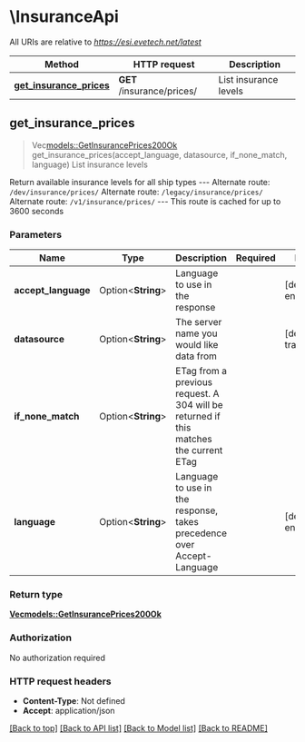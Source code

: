 # \InsuranceApi

All URIs are relative to *https://esi.evetech.net/latest*

Method | HTTP request | Description
------------- | ------------- | -------------
[**get_insurance_prices**](InsuranceApi.md#get_insurance_prices) | **GET** /insurance/prices/ | List insurance levels



## get_insurance_prices

> Vec<models::GetInsurancePrices200Ok> get_insurance_prices(accept_language, datasource, if_none_match, language)
List insurance levels

Return available insurance levels for all ship types  --- Alternate route: `/dev/insurance/prices/`  Alternate route: `/legacy/insurance/prices/`  Alternate route: `/v1/insurance/prices/`  --- This route is cached for up to 3600 seconds

### Parameters


Name | Type | Description  | Required | Notes
------------- | ------------- | ------------- | ------------- | -------------
**accept_language** | Option<**String**> | Language to use in the response |  |[default to en]
**datasource** | Option<**String**> | The server name you would like data from |  |[default to tranquility]
**if_none_match** | Option<**String**> | ETag from a previous request. A 304 will be returned if this matches the current ETag |  |
**language** | Option<**String**> | Language to use in the response, takes precedence over Accept-Language |  |[default to en]

### Return type

[**Vec<models::GetInsurancePrices200Ok>**](get_insurance_prices_200_ok.md)

### Authorization

No authorization required

### HTTP request headers

- **Content-Type**: Not defined
- **Accept**: application/json

[[Back to top]](#) [[Back to API list]](../README.md#documentation-for-api-endpoints) [[Back to Model list]](../README.md#documentation-for-models) [[Back to README]](../README.md)

